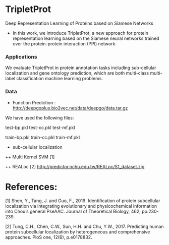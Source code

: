 # TripletProt
Deep Representation Learning of Proteins based on Siamese Networks
+ In this work, we introduce TripletProt, a new approach for protein representation learning based on the Siamese neural networks trained over the protein-protein interaction (PPI) network. 

### Applications
We evaluate TripletProt in protein annotation tasks including sub-cellular localization and gene ontology prediction, which are both multi-class multi-label classification machine learning problems.

### Data
+ Function Prediction : http://deepgoplus.bio2vec.net/data/deepgo/data.tar.gz

We have used the following files:

test-bp.pkl
test-cc.pkl
test-mf.pkl

train-bp.pkl
train-cc.pkl
train-mf.pkl

+ sub-cellular localization

++ Multi Kernel SVM [1]


++ REALoc [2] http://predictor.nchu.edu.tw/REALoc/S1_dataset.zip


# References:

[1] Shen, Y., Tang, J. and Guo, F., 2019. Identification of protein subcellular localization via integrating evolutionary and physicochemical information into Chou’s general PseAAC. Journal of Theoretical Biology, 462, pp.230-239.

[2] Tung, C.H., Chen, C.W., Sun, H.H. and Chu, Y.W., 2017. Predicting human protein subcellular localization by heterogeneous and comprehensive approaches. PloS one, 12(6), p.e0178832.










